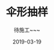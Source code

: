 ---
layout: post
title: '伞形抽样'
subtitle: '待施工~~~'
date: 2019-03-19
categories:
 - principle 
 - Updating
tags: MD Umbrella-Sampling
---